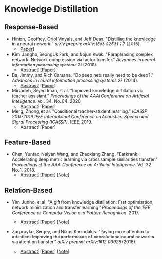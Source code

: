 # Knowledge Distillation

## Response-Based

- Hinton, Geoffrey, Oriol Vinyals, and Jeff Dean. "Distilling the knowledge in a neural network." *arXiv preprint arXiv:1503.02531* 2.7 (2015).
  - [[Paper](https://openaccess.thecvf.com/content/WACV2022/supplemental/Jeong_BiHPF_Bilateral_High-Pass_WACV_2022_supplemental.zip)]
- Kim, Jangho, SeongUk Park, and Nojun Kwak. "Paraphrasing complex network: Network compression via factor transfer." *Advances in neural information processing systems* 31 (2018).
  - [[Abstract](https://proceedings.neurips.cc/paper/2018/hash/6d9cb7de5e8ac30bd5e8734bc96a35c1-Abstract.html)] [[Paper](https://proceedings.neurips.cc/paper/2018/file/6d9cb7de5e8ac30bd5e8734bc96a35c1-Paper.pdf)]
- Ba, Jimmy, and Rich Caruana. "Do deep nets really need to be deep?." *Advances in neural information processing systems* 27 (2014).
  - [[Abstract](https://proceedings.neurips.cc/paper/2014/hash/ea8fcd92d59581717e06eb187f10666d-Abstract.html)]  [[Paper](https://proceedings.neurips.cc/paper/2014/file/ea8fcd92d59581717e06eb187f10666d-Paper.pdf)]
- Mirzadeh, Seyed Iman, et al. "Improved knowledge distillation via teacher assistant." *Proceedings of the AAAI Conference on Artificial Intelligence*. Vol. 34. No. 04. 2020.
  - [[Abstract](https://ojs.aaai.org/index.php/AAAI/article/view/5963)] [[Paper](https://ojs.aaai.org/index.php/AAAI/article/view/5963/5819)]
- Meng, Zhong, et al. "Conditional teacher-student learning." *ICASSP 2019-2019 IEEE International Conference on Acoustics, Speech and Signal Processing (ICASSP)*. IEEE, 2019.
  - [[Abstract](https://ieeexplore.ieee.org/abstract/document/8683438/)] [[Paper](https://ieeexplore.ieee.org/stamp/stamp.jsp?tp=&arnumber=8683438)]



## Feature-Based

- Chen, Yuntao, Naiyan Wang, and Zhaoxiang Zhang. "Darkrank: Accelerating deep metric learning via cross sample similarities transfer." *Proceedings of the AAAI Conference on Artificial Intelligence*. Vol. 32. No. 1. 2018.
  - [[Abstract](https://ojs.aaai.org/index.php/AAAI/article/view/11783)] [[Paper](https://ojs.aaai.org/index.php/AAAI/article/view/11783/11642)] [[Note](https://github.com/JackMa01/PaperNote/blob/main/PaperNote.md#yuntao-chen-naiyan-wang-zhaoxiang-zhang-darkrank-accelerating-deep-metric-learning-via-cross-sample-similarities-transfer-in-aaai-2018)]



## Relation-Based

- Yim, Junho, et al. "A gift from knowledge distillation: Fast optimization, network minimization and transfer learning." *Proceedings of the IEEE Conference on Computer Vision and Pattern Recognition*. 2017.
  - [[Abstract](https://openaccess.thecvf.com/content_cvpr_2017/html/Yim_A_Gift_From_CVPR_2017_paper.html)] [[Paper](https://openaccess.thecvf.com/content_cvpr_2017/papers/Yim_A_Gift_From_CVPR_2017_paper.pdf)] [[Note](https://github.com/JackMa01/PaperNote/blob/main/PaperNote.md#junho-yim-donggyu-joo-jihoon-bae-junmo-kim-a-gift-from-knowledge-distillation-fast-optimization-network-minimization-and-transfer-learning-in-cvpr-2017)]

- Zagoruyko, Sergey, and Nikos Komodakis. "Paying more attention to attention: Improving the performance of convolutional neural networks via attention transfer." *arXiv preprint arXiv:1612.03928* (2016).

  - [[Abstract](https://hal.archives-ouvertes.fr/hal-01832769/)] [[Paper](https://arxiv.org/pdf/1612.03928.pdf)] [[Note](https://github.com/JackMa01/PaperNote/blob/main/PaperNote.md#sergey-zagoruyko-nikos-komodakis-paying-more-attention-to-attention-improving-the-performance-of-convolutional-neural-networks-via-attention-transfer-in-iclr-2017)]

  
